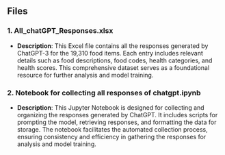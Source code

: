 
## Files

### 1. All_chatGPT_Responses.xlsx
- **Description**: This Excel file contains all the responses generated by ChatGPT-3 for the 19,310 food items. Each entry includes relevant details such as food descriptions, food codes, health categories, and health scores. This comprehensive dataset serves as a foundational resource for further analysis and model training.

### 2. Notebook for collecting all responses of chatgpt.ipynb
- **Description**: This Jupyter Notebook is designed for collecting and organizing the responses generated by ChatGPT. It includes scripts for prompting the model, retrieving responses, and formatting the data for storage. The notebook facilitates the automated collection process, ensuring consistency and efficiency in gathering the responses for analysis and model training.

